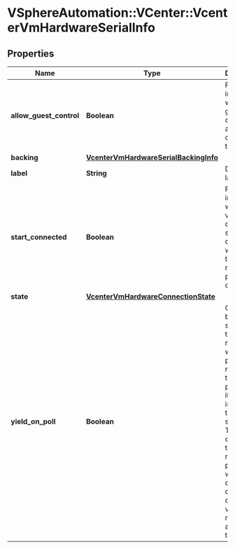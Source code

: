 # VSphereAutomation::VCenter::VcenterVmHardwareSerialInfo

## Properties
Name | Type | Description | Notes
------------ | ------------- | ------------- | -------------
**allow_guest_control** | **Boolean** | Flag indicating whether the guest can connect and disconnect the device. | 
**backing** | [**VcenterVmHardwareSerialBackingInfo**](VcenterVmHardwareSerialBackingInfo.md) |  | 
**label** | **String** | Device label. | 
**start_connected** | **Boolean** | Flag indicating whether the virtual device should be connected whenever the virtual machine is powered on. | 
**state** | [**VcenterVmHardwareConnectionState**](VcenterVmHardwareConnectionState.md) |  | 
**yield_on_poll** | **Boolean** | CPU yield behavior. If set to true, the virtual machine will periodically relinquish the processor if its sole task is polling the virtual serial port. The amount of time it takes to regain the processor will depend on the degree of other virtual machine activity on the host. | 


